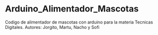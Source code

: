 # Arduino_Alimentador_Mascotas
Codigo de alimentador de mascotas con arduino para la materia Tecnicas Digitales.
Autores: Jorgito, Martu, Nacho y Sofi
